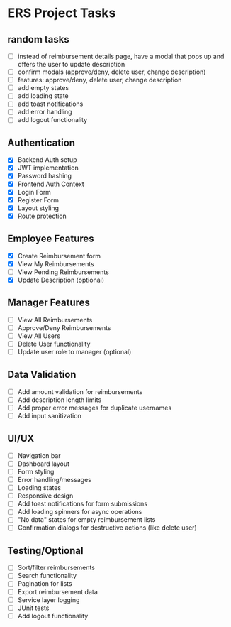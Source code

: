 # ERS Project Tasks

## random tasks

- [ ] instead of reimbursement details page, have a modal that pops up and offers the user to update description
- [ ] confirm modals (approve/deny, delete user, change description)
- [ ] features: approve/deny, delete user, change description
- [ ] add empty states
- [ ] add loading state
- [ ] add toast notifications
- [ ] add error handling
- [ ] add logout functionality

## Authentication

- [x] Backend Auth setup
- [x] JWT implementation
- [x] Password hashing
- [x] Frontend Auth Context
- [x] Login Form
- [x] Register Form
- [x] Layout styling
- [x] Route protection

## Employee Features

- [x] Create Reimbursement form
- [x] View My Reimbursements
- [ ] View Pending Reimbursements
- [x] Update Description (optional)

## Manager Features

- [ ] View All Reimbursements
- [ ] Approve/Deny Reimbursements
- [ ] View All Users
- [ ] Delete User functionality
- [ ] Update user role to manager (optional)

## Data Validation

- [ ] Add amount validation for reimbursements
- [ ] Add description length limits
- [ ] Add proper error messages for duplicate usernames
- [ ] Add input sanitization

## UI/UX

- [ ] Navigation bar
- [ ] Dashboard layout
- [ ] Form styling
- [ ] Error handling/messages
- [ ] Loading states
- [ ] Responsive design
- [ ] Add toast notifications for form submissions
- [ ] Add loading spinners for async operations
- [ ] "No data" states for empty reimbursement lists
- [ ] Confirmation dialogs for destructive actions (like delete user)

## Testing/Optional

- [ ] Sort/filter reimbursements
- [ ] Search functionality
- [ ] Pagination for lists
- [ ] Export reimbursement data
- [ ] Service layer logging
- [ ] JUnit tests
- [ ] Add logout functionality
